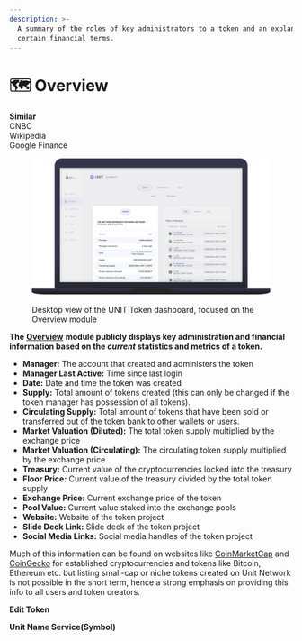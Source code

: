 ```yaml
---
description: >-
  A summary of the roles of key administrators to a token and an explanation of
  certain financial terms.
---
```


# 🗺 Overview

**Similar**\
CNBC\
Wikipedia\
Google Finance

<figure><img src="../../.gitbook/assets/Info  Overview1.png" alt="An image of the info dashboard."><figcaption><p>Desktop view of the UNIT Token dashboard, focused on the Overview module</p></figcaption></figure>

**The** [**Overview**](https://www.unit.network/token/UNIT) **module publicly displays key administration and financial information based on the **_**current**_** statistics and metrics of a token.**&#x20;

* **Manager:** The account that created and administers the token
* **Manager Last Active:** Time since last login&#x20;
* **Date:** Date and time the token was created
* **Supply:** Total amount of tokens created (this can only be changed if the token manager has possession of all tokens).
* **Circulating Supply:** Total amount of tokens that have been sold or transferred out of the token bank to other wallets or users.
* **Market Valuation (Diluted):** The total token supply multiplied by the exchange price
* **Market Valuation (Circulating):** The circulating token supply multiplied by the exchange price
* **Treasury:** Current value of the cryptocurrencies locked into the treasury
* **Floor Price:** Current value of the treasury divided by the total token supply
* **Exchange Price:** Current exchange price of the token&#x20;
* **Pool Value:** Current value staked into the exchange pools
* **Website:** Website of the token project
* **Slide Deck Link:** Slide deck of the token project
* **Social Media Links:** Social media handles of the token project

Much of this information can be found on websites like [CoinMarketCap](https://coinmarketcap.com/) and [CoinGecko](https://www.coingecko.com/) for established cryptocurrencies and tokens like Bitcoin, Ethereum etc. but listing small-cap or niche tokens created on Unit Network is not possible in the short term, hence a strong emphasis on providing this info to all users and token creators.



**Edit Token**&#x20;

**Unit Name Service(Symbol)**
